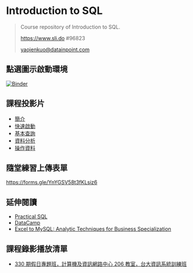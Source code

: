 # Introduction to SQL

> Course repository of Introduction to SQL.
>
> https://www.sli.do #96823
>
> yaojenkuo@datainpoint.com

## 點選圖示啟動環境

[![Binder](https://mybinder.org/badge_logo.svg)](https://mybinder.org/v2/gh/yaojenkuo/introduction-to-sql/master)

## 課程投影片

- [簡介](00-about.slides.html)
- [快速啟動](01-getting-started.slides.html)
- [基本查詢](02-retrieving-data.slides.html)
- [資料分析](03-analyzing-data.slides.html)
- [操作資料](04-operating-data.slides.html)

## 隨堂練習上傳表單

<https://forms.gle/YnYGSV58t3fKLsiz6>

## 延伸閱讀

- [Practical SQL](https://www.amazon.com/Practical-SQL-Beginners-Guide-Storytelling/dp/1593278276)
- [DataCamp](https://www.datacamp.com/search?q=sql&tap_a=5644-dce66f&tap_s=194899-1fb421&utm_medium=affiliate&utm_source=tonykuo)
- [Excel to MySQL: Analytic Techniques for Business Specialization](https://www.coursera.org/specializations/excel-mysql)

## 課程錄影播放清單

- [330 期假日專題班，計算機及資訊網路中心 206 教室，台大資訊系統訓練班](https://www.youtube.com/playlist?list=PLEq7iw5uOtuV7i3aUp10qLFmoTV79EmEd)
